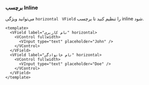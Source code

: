 ### برچسب Inline

می‌توانید ویژگی `horizontal ` `VField` را تنظیم کنید تا برچسب inline شود.

<!--code-->

```vue
<template>
  <VField label="نام کاربری" horizontal>
    <VControl fullwidth>
      <VInput type="text" placeholder="John" />
    </VControl>
  </VField>
  <VField label="نام خانوادگی" horizontal>
    <VControl fullwidth>
      <VInput type="text" placeholder="Doe" />
    </VControl>
  </VField>
</template>
```

<!--/code-->

<!--example-->

<VField label="نام کاربری" horizontal>
  <VControl fullwidth>
    <VInput type="text" placeholder="John" />
  </VControl>
</VField>
<VField label="نام خانوادگی" horizontal>
  <VControl fullwidth>
    <VInput type="text" placeholder="Doe" />
  </VControl>
</VField>

<!--/example-->
